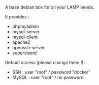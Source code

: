 A base debian box for all your LAMP needs.

It provides :

* phpmyadmin
* mysql-server
* mysql-client
* apache2
* openssh-server
* supervisord

Default access (please change them !):
* SSH : user "root" / password "docker"
* MySQL : user "root" / no password

